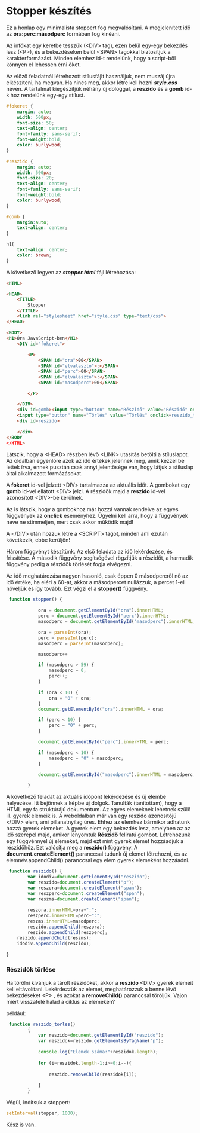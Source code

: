 # Stopper készítés

Ez a honlap egy minimalista stoppert fog megvalósítani.
A megjelenített idő az **óra:perc:másodperc** formában fog kinézni. 

Az infókat egy keretbe tesszük (\<DIV> tag), ezen belül egy-egy bekezdés lesz (\<P>), és a bekezdéseken belül \<SPAN> tagokkal biztosítjuk a karakterformázást. Minden elemhez id-t rendelünk, hogy a script-ből könnyen el lehessen érni őket.

Az előző feladatnál létrehozott stílusfájlt használjuk, nem muszáj újra elkészíteni, ha megvan.
Ha nincs meg, akkor létre kell hozni ***style.css***  néven. A tartalmát kiegészítjük néhány új dologgal, a **reszido** és a **gomb** id-k hoz rendelünk egy-egy stílust.

```css
#fokeret {
    margin: auto;
    width: 500px;
    font-size: 50;
    text-align: center;
    font-family: sans-serif;
    font-weight:bold;
    color: burlywood;
}

#reszido {
    margin: auto;
    width: 500px;
    font-size: 20;
    text-align: center;
    font-family: sans-serif;
    font-weight:bold;
    color: burlywood;
}

#gomb {
	margin:auto;
    text-align: center;
}

h1{
    text-align: center;
    color: brown;
}
```
A következő legyen az ***stopper.html*** fájl létrehozása:

```html
<HTML>

<HEAD>
    <TITLE>
        Stopper
    </TITLE>
    <link rel="stylesheet" href="style.css" type="text/css">
</HEAD>

<BODY>
<H1>Óra JavaScript-ben</H1>
    <DIV id="fokeret">
        
        <P>
            <SPAN id="ora">00</SPAN>
            <SPAN id="elvalaszto">:</SPAN>
            <SPAN id="perc">00</SPAN>
            <SPAN id="elvalaszto">:</SPAN>
            <SPAN id="masodperc">00</SPAN>

        </P>

    </DIV>
    <div id=gomb><input type="button" name="Részidő" value="Részidő" onclick=reszido()>
    <input type="button" name="Törlés" value="Törlés" onclick=reszido_torles()></div>
    <div id=reszido>
        
    </div>    
</BODY
</HTML>  
```
Látszik, hogy a \<HEAD> részben lévő \<LINK> utasítás betölti a stíluslapot. Az oldalban egyenlőre azok az idő értékek jelennek meg, amik kézzel be lettek írva, ennek pusztán csak annyi jelentősége van, hogy látjuk a stíluslap által alkalmazott formázásokat.

A **fokeret** id-vel jelzett \<DIV> tartalmazza az aktuális időt. A gombokat egy **gomb** id-vel ellátott \<DIV> jelzi. A részidők majd a **reszido** id-vel azonosított \<DIV>-be kerülnek.

Az is látszik, hogy a gombokhoz már hozzá vannak rendelve az egyes függvények az **onclick** eseményhez. Ügyelni kell arra, hogy a függvények neve ne stimmeljen, mert csak akkor működik majd!

A \</DIV> után hozzuk létre a \<SCRIPT></SCRIPT> tagot, minden ami ezután következik, ebbe kerüljön!

Három függvényt készítünk. Az első feladata az idő lekérdezése, és frissítése. A második függvény segítségével rögzítjük a részidőt, a harmadik függvény pedig a részidők törlését fogja elvégezni.

Az idő meghatározása nagyon hasonló, csak éppen 0 másodpercről nő az idő értéke, ha eléri a 60-at, akkor a másodpercet nullázzuk, a percet 1-el növeljük és így tovább. Ezt végzi el a **stopper()** függvény.

```javascript
 function stopper() {

            ora = document.getElementById("ora").innerHTML;
            perc = document.getElementById("perc").innerHTML;
            masodperc = document.getElementById("masodperc").innerHTML;

            ora = parseInt(ora);
            perc = parseInt(perc);
            masodperc = parseInt(masodperc);

            masodperc++

            if (masodperc > 59) {
                masodperc = 0;
                perc++;
            }

            if (ora < 10) {
                ora = "0" + ora;
            }
            document.getElementById("ora").innerHTML = ora;

            if (perc < 10) {
                perc = "0" + perc;
            }

            document.getElementById("perc").innerHTML = perc;

            if (masodperc < 10) {
                masodperc = "0" + masodperc;
            }

            document.getElementById("masodperc").innerHTML = masodperc;

        }
```

A következő feladat az aktuális időpont lekérdezése és új elembe helyezése. Itt bejönnek a képbe új dolgok.
Tanulták (tanítottam), hogy a HTML egy fa struktúrájú dokumentum. Az egyes elemeknek lehetnek szülő ill. gyerek elemeik is.
A weboldalban már van egy reszido azonosítójú <\DIV> elem, ami pillanatnyilag üres. Ehhez az elemhez bármikor adhatunk hozzá gyerek elemeket. A gyerek elem egy bekezdés lesz, amelyben az az idő szerepel majd, amikor lenyomtuk  **Részidő** feliratú gombot.
Létrehozunk egy függvénnyel új elemeket, majd ezt mint gyerek elemet hozzáadjuk a részidőhöz. Ezt valósítja meg a **reszido()** függvény. 
A **document.createElement()** paranccsal tudunk új elemet létrehozni, és az elemnév.appendChild() paranccsal egy elem gyerek elemeként hozzáadni.


```js
 function reszido() {
        var idodiv=document.getElementById("reszido");
        var reszido=document.createElement("p");
        var reszora=document.createElement("span");
        var reszperc=document.createElement("span");
        var reszms=document.createElement("span");      
	
        reszora.innerHTML=ora+":";
        reszperc.innerHTML=perc+":";
        reszms.innerHTML=masodperc;
        reszido.appendChild(reszora);
        reszido.appendChild(reszperc);
	reszido.appendChild(reszms);
	idodiv.appendChild(reszido);

}
```

### Részidők törlése

Ha törölni kívánjuk a tárolt részidőket, akkor a **reszido** \<DIV> gyerek elemeit kell eltávolítani. Lekérdezzük az elemet, meghatározzuk a benne lévő bekezdéseket \<P> , és azokat a **removeChild()** paranccsal töröljük. Vajon miért visszafelé halad a ciklus az elemeken?

például:

```js
 function reszido_torles()
        {
            var reszido=document.getElementById("reszido");
            var reszidok=reszido.getElementsByTagName("p");
            
            console.log("Elemek száma:"+reszidok.length);
            
            for (i=reszidok.length-1;i>=0;i--){
               
                reszido.removeChild(reszidok[i]);
                
            }
        }

```

Végül, indítsuk a stoppert:


```js
setInterval(stopper, 1000);
```
Kész is van.

